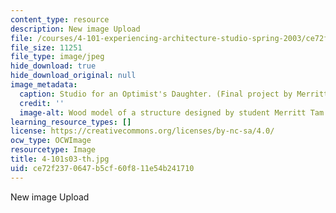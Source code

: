 ```yaml
---
content_type: resource
description: New image Upload
file: /courses/4-101-experiencing-architecture-studio-spring-2003/ce72f2370647b5cf60f811e54b241710_4-101s03-th.jpg
file_size: 11251
file_type: image/jpeg
hide_download: true
hide_download_original: null
image_metadata:
  caption: Studio for an Optimist's Daughter. (Final project by Merritt Tam.)
  credit: ''
  image-alt: Wood model of a structure designed by student Merritt Tam.
learning_resource_types: []
license: https://creativecommons.org/licenses/by-nc-sa/4.0/
ocw_type: OCWImage
resourcetype: Image
title: 4-101s03-th.jpg
uid: ce72f237-0647-b5cf-60f8-11e54b241710
---
```

New image Upload